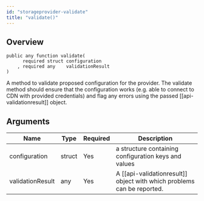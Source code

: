 ```yaml
---
id: "storageprovider-validate"
title: "validate()"
---
```



## Overview




```luceescript
public any function validate(
      required struct configuration   
    , required any    validationResult
)
```

A method to validate proposed configuration for the provider. The validate
method should ensure that the configuration works (e.g. able to connect
to CDN with provided credentials) and flag any errors using the passed
[[api-validationresult]] object.

## Arguments


<div class="table-responsive"><table class="table"><thead><tr><th>Name</th><th>Type</th><th>Required</th><th>Description</th></tr></thead><tbody><tr><td>configuration</td><td>struct</td><td>Yes</td><td>a structure containing configuration keys and values</td></tr><tr><td>validationResult</td><td>any</td><td>Yes</td><td>A [[api-validationresult]] object with which problems can be reported.</td></tr></tbody></table></div>